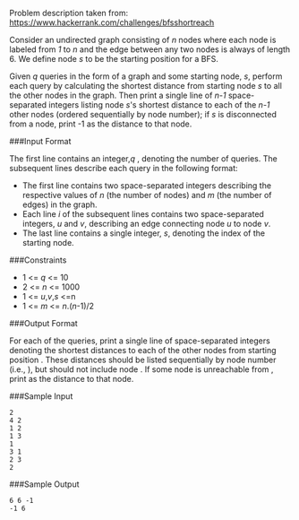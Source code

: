 Problem description taken from: 
https://www.hackerrank.com/challenges/bfsshortreach

Consider an undirected graph consisting of *n* nodes where each node is labeled from *1* to *n* and the edge between any two nodes is always of length 6. 
We define node *s* to be the starting position for a BFS.

Given *q* queries in the form of a graph and some starting node, *s*, perform each query by calculating the shortest distance from starting node *s* to all the other nodes in the graph. Then print a single line of *n-1* space-separated integers listing node *s*'s shortest distance to each of the *n-1* other nodes (ordered sequentially by node number); if *s* is disconnected from a node, print -1 as the distance to that node.

###Input Format

The first line contains an integer,*q* , denoting the number of queries. The subsequent lines describe each query in the following format:

- The first line contains two space-separated integers describing the respective values of *n* (the number of nodes) and *m* (the number of edges) in the graph.
- Each line *i* of the  subsequent lines contains two space-separated integers, *u* and *v*, describing an edge connecting node *u* to node *v*.
- The last line contains a single integer, *s*, denoting the index of the starting node.
 
###Constraints

- 1 <= *q* <= 10
- 2 <= *n* <= 1000
- 1 <= *u*,*v*,*s* <=n
- 1 <= *m* <= *n*.(*n*-1)/2

###Output Format

For each of the  queries, print a single line of  space-separated integers denoting the shortest distances to each of the  other nodes from starting position . These distances should be listed sequentially by node number (i.e., ), but should not include node . If some node is unreachable from , print  as the distance to that node.

###Sample Input
```
2
4 2
1 2
1 3
1
3 1
2 3
2
```

###Sample Output
```
6 6 -1
-1 6
```
